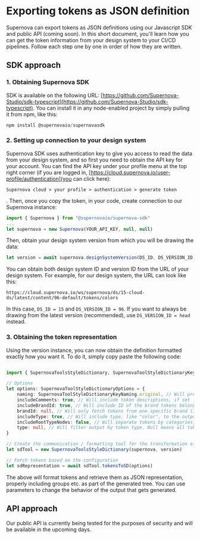 # Exporting tokens as JSON definition

Supernova can export tokens as JSON definitions using our Javascript SDK and public API (coming soon). In this short document, you'll learn how you can get the token information from your design system to your CI/CD pipelines. Follow each step one by one in order of how they are written.

## SDK approach

### 1. Obtaining Supernova SDK

SDK is available on the following URL: [https://github.com/Supernova-Studio/sdk-typescript](https://github.com/Supernova-Studio/sdk-typescript). You can install it in any node-enabled project by simply pulling it from npm, like this:

```typescript
npm install @supernovaio/supernovasdk
```


### 2. Setting up connection to your design system

Supernova SDK uses authentication key to give you access to read the data from your design system, and so first you need to obtain the API key for your account. You can find the API key under your profile menu at the top right corner (if you are logged in, [https://cloud.supernova.io/user-profile/authentication](you can click here):

```
Supernova cloud > your profile > authentication > generate token
```

. Then, once you copy the token, in your code, create connection to our Supernova instance:

```typescript
import { Supernova } from "@supernovaio/supernova-sdk"
...
let supernova = new Supernova(YOUR_API_KEY, null, null)
```

Then, obtain your design system version from which you will be drawing the data:

```typescript
let version = await supernova.designSystemVersion(DS_ID, DS_VERSION_ID)
```

You can obtain both design system ID and version ID from the URL of your design system. For example, for our design system, the URL can look like this:

```
https://cloud.supernova.io/ws/supernova/ds/15-cloud-ds/latest/content/96-default/tokens/colors
```

In this case, `DS_ID = 15` and `DS_VERSION_ID = 96`. If you want to always be drawing from the latest version (recommended), use `DS_VERSION_ID = head` instead.


### 3. Obtaining the token representation

Using the version instance, you can now obtain the definition formatted exactly how you want it. To do it, simply copy paste the following code:

```typescript

import { SupernovaToolsStyleDictionary, SupernovaToolStyleDictionaryKeyNaming, SupernovaToolStyleDictionaryOptions } from "@supernovaio/supernova-sdk"

// Options
let options: SupernovaToolStyleDictionaryOptions = {
    naming: SupernovaToolStyleDictionaryKeyNaming.original, // Will preserve token/group names exactly as they were defined. Other options are "camelcase", "snakecase", "kebabcase"
    includeComments: true, // Will include token descriptions, if set
    includeBrandId: true, // Will include ID of the brand tokens belongs to
    brandId: null, // Will only fetch tokens from one specific brand (ID)
    includeType: true, // Will include type, like "color", to the output
    includeRootTypeNodes: false, // Will separate tokens by categories, each forming one root
    type: null, // Will filter output by token type. Null means all tokens, otherwise use "TokenType" enum instead
}

// Create the communication / formatting tool for the transformation of tokens using both supernova instance and targeted version
let sdTool = new SupernovaToolsStyleDictionary(supernova, version)

// Fetch tokens based on the configuration
let sdRepresentation = await sdTool.tokensToSD(options)
```

The above will format tokens and retrieve them as JSON representation, properly including groups etc. as part of the generated tree. You can use parameters to change the behavior of the output that gets generated.

## API approach

Our public API is currently being tested for the purposes of security and will be available in the upcoming days.

